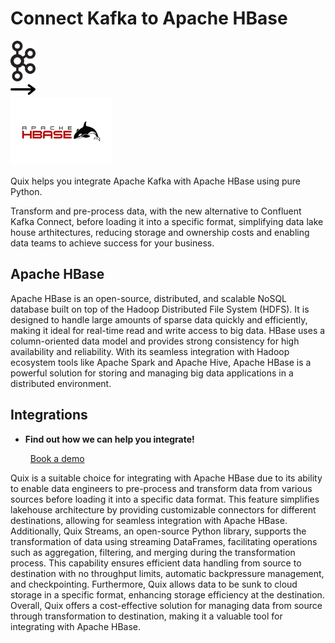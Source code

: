 # Connect Kafka to Apache HBase

<div class="connect-images cards blog-grid-card" markdown>
<div>
<img src="../images/kafka_logo.png" width="40px" />
</div>
<div>
<img src="../images/arrow.svg" width="40px" />
</div>
<div>
<img src="./images/apache-hbase_1.jpg" />
</div>
</div>

Quix helps you integrate Apache Kafka with Apache HBase using pure Python.

Transform and pre-process data, with the new alternative to Confluent Kafka Connect, before loading it into a specific format, simplifying data lake house arthitectures, reducing storage and ownership costs and enabling data teams to achieve success for your business.

## Apache HBase

Apache HBase is an open-source, distributed, and scalable NoSQL database built on top of the Hadoop Distributed File System (HDFS). It is designed to handle large amounts of sparse data quickly and efficiently, making it ideal for real-time read and write access to big data. HBase uses a column-oriented data model and provides strong consistency for high availability and reliability. With its seamless integration with Hadoop ecosystem tools like Apache Spark and Apache Hive, Apache HBase is a powerful solution for storing and managing big data applications in a distributed environment.

## Integrations

<div class="grid cards" markdown>

- __Find out how we can help you integrate!__

    <a class="md-button md-button--primary" href="https://share.hsforms.com/1iW0TmZzKQMChk0lxd_tGiw4yjw2?__hstc=175542013.2303933fbd746c0ac86d9ccbe9bc9100.1728383268831.1729603416735.1729620918855.31&__hssc=175542013.1.1729620918855&__hsfp=2132701734" target="_blank" style="margin:.5rem;">Book a demo</a>

</div>


Quix is a suitable choice for integrating with Apache HBase due to its ability to enable data engineers to pre-process and transform data from various sources before loading it into a specific data format. This feature simplifies lakehouse architecture by providing customizable connectors for different destinations, allowing for seamless integration with Apache HBase. Additionally, Quix Streams, an open-source Python library, supports the transformation of data using streaming DataFrames, facilitating operations such as aggregation, filtering, and merging during the transformation process. This capability ensures efficient data handling from source to destination with no throughput limits, automatic backpressure management, and checkpointing. Furthermore, Quix allows data to be sunk to cloud storage in a specific format, enhancing storage efficiency at the destination. Overall, Quix offers a cost-effective solution for managing data from source through transformation to destination, making it a valuable tool for integrating with Apache HBase.

